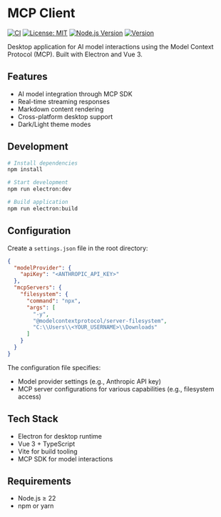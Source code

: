 # MCP Client

[![CI](https://github.com/astroray/mcp-client/actions/workflows/ci.yml/badge.svg)](https://github.com/astroray/mcp-client/actions/workflows/ci.yml)
[![License: MIT](https://img.shields.io/badge/License-MIT-yellow.svg)](https://opensource.org/licenses/MIT)
[![Node.js Version](https://img.shields.io/badge/node-22.x-brightgreen)](https://nodejs.org)
[![Version](https://img.shields.io/github/v/release/astroray/mcp-client)](https://github.com/astroray/mcp-client/releases)

Desktop application for AI model interactions using the Model Context Protocol (MCP). Built with Electron and Vue 3.

## Features

- AI model integration through MCP SDK
- Real-time streaming responses
- Markdown content rendering
- Cross-platform desktop support
- Dark/Light theme modes

## Development

```bash
# Install dependencies
npm install

# Start development
npm run electron:dev

# Build application
npm run electron:build
```

## Configuration

Create a `settings.json` file in the root directory:

```json
{
  "modelProvider": {
    "apiKey": "<ANTHROPIC_API_KEY>"
  },
  "mcpServers": {
    "filesystem": {
      "command": "npx",
      "args": [
        "-y",
        "@modelcontextprotocol/server-filesystem",
        "C:\\Users\\<YOUR_USERNAME>\\Downloads"
      ]
    }
  }
}
```

The configuration file specifies:
- Model provider settings (e.g., Anthropic API key)
- MCP server configurations for various capabilities (e.g., filesystem access)

## Tech Stack

- Electron for desktop runtime
- Vue 3 + TypeScript
- Vite for build tooling
- MCP SDK for model interactions

## Requirements

- Node.js ≥ 22
- npm or yarn
